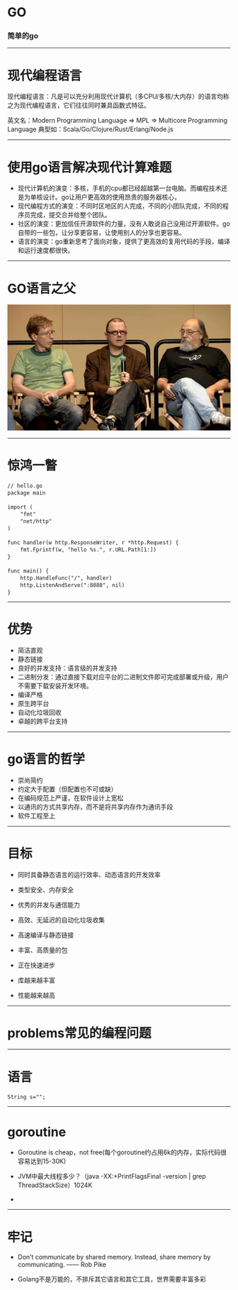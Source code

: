 GO
========================================================================================

### 简单的go



----------------------------------------------------------------------------------------

# 现代编程语言

现代编程语言：凡是可以充分利用现代计算机（多CPU/多核/大内存）的语言均称之为现代编程语言，它们往往同时兼具函数式特征。

英文名：Modern Programming Language => MPL => Multicore Programming Language 典型如：Scala/Go/Clojure/Rust/Erlang/Node.js


----------------------------------------------------------------------------------------

# 使用go语言解决现代计算难题

- 现代计算机的演变：多核，手机的cpu都已经超越第一台电脑。而编程技术还是为单核设计。go让用户更高效的使用昂贵的服务器核心，
- 现代编程方式的演变：不同时区地区的人完成，不同的小团队完成，不同的程序员完成，提交合并给整个团队。
- 社区的演变：更加信任开源软件的力量，没有人敢说自己没用过开源软件。go自带的一些包，让分享更容易，让使用别人的分享也更容易。
- 语言的演变：go重新思考了面向对象，提供了更高效的复用代码的手段，编译和运行速度都很快。


-------------------------------------------

# GO语言之父

![father of golang](go_father.jpg)
 

-------------------------------------------

# 惊鸿一瞥

```golang
// hello.go
package main

import (
	"fmt"
	"net/http"
)

func handler(w http.ResponseWriter, r *http.Request) {
	fmt.Fprintf(w, "hello %s.", r.URL.Path[1:])
}

func main() {
	http.HandleFunc("/", handler)
	http.ListenAndServe(":8080", nil)
}
```






-------------------------------------------

# 优势

- 简洁直观
- 静态链接
- 良好的并发支持：语言级的并发支持
- 二进制分发：通过直接下载对应平台的二进制文件即可完成部署或升级，用户不需要下载安装开发环境。
- 编译严格
- 原生跨平台
- 自动化垃圾回收
- 卓越的跨平台支持


-------------------------------------------

# go语言的哲学

- 崇尚简约
- 约定大于配置（但配置也不可或缺）
- 在编码规范上严谨，在软件设计上宽松
- 以通讯的方式共享内存，而不是将共享内存作为通讯手段
- 软件工程至上


-------------------------------------------

# 目标

- 同时具备静态语言的运行效率、动态语言的开发效率
- 类型安全、内存安全
- 优秀的并发与通信能力
- 高效、无延迟的自动化垃圾收集
- 高速编译与静态链接
- 丰富、高质量的包

- 正在快速进步
- 库越来越丰富
- 性能越来越高


-------------------------------------------

# problems常见的编程问题





-------------------------------------------

# 语言

```
String s="";

```


-------------------------------------------

# goroutine

- Goroutine is cheap，not free(每个goroutine约占用6k的内存，实际代码很容易达到15-30K)

- JVM中最大线程多少？（java -XX:+PrintFlagsFinal -version | grep ThreadStackSize）1024K
- 



-------------------------------------------

# 牢记

- Don’t communicate by shared memory. Instead, share memory by communicating.   —— Rob Pike

- Golang不是万能的，不排斥其它语言和其它工具，世界需要丰富多彩









